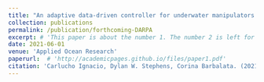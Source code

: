 ```yaml
---
title: "An adaptive data-driven controller for underwater manipulators with variable payload"
collection: publications
permalink: /publication/forthcoming-DARPA
excerpt: # 'This paper is about the number 1. The number 2 is left for future work.'
date: 2021-06-01
venue: 'Applied Ocean Research'
paperurl:  # 'http://academicpages.github.io/files/paper1.pdf'
citation: 'Carlucho Ignacio, Dylan W. Stephens, Corina Barbalata. (2021). &quot;An adaptive data-driven controller for underwater manipulators with variable payload.&quot; <i> Applied Ocean Research </i>.'
---
```

